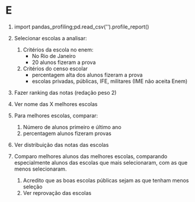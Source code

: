 # E

1. import pandas_profiling;pd.read_csv('').profile_report()
1. Selecionar escolas a analisar:
    1. Critérios da escola no enem:
        * No Rio de Janeiro
        * 20 alunos fizeram a prova
    1. Critérios do censo escolar
        * percentagem alta dos alunos fizeram a prova
        * escolas privadas, públicas, IFE, militares (IME não aceita Enem)

1. Fazer ranking das notas (redação peso 2)
1. Ver nome das X melhores escolas
1. Para melhores escolas, comparar:
    1. Número de alunos primeiro e último ano
    2. percentagem alunos fizeram provas
1. Ver distribuição das notas das escolas
1. Comparo melhores alunos das melhores escolas, comparando especialmente alunos das escolas que mais selecionaram, com as que menos selecionaram. 
    1. Acredito que as boas  escolas públicas sejam as que tenham menos seleção
    1. Ver reprovação das escolas
